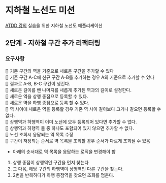 # 지하철 노선도 미션
[ATDD 강의](https://edu.nextstep.camp/c/R89PYi5H) 실습을 위한 지하철 노선도 애플리케이션

## 2단계 - 지하철 구간 추가 리팩터링
### 요구사항
[] 기존 구간의 역을 기준으로 새로운 구간을 추가할 수 있다  
[] 기존 구간 A-C에 신규 구간 A-B를 추가하는 경우 A의 기준으로 추가할 수 있다   
[] 결과로 A-B, B-C 구간이 생긴다.  
[] 새로운 길이를 뺀 나머지를 새롭게 추가된 역과의 길이로 설정한다.  
[] 새로운 역을 상행 종점으로 등록할 수 있다.  
[] 새로운 역을 하행 종점으로 등록 할 수 있다.    
[] 역 사이에 새로운 역을 등록할 경우 기존 역 사이 길이보다 크거나 같으면 등록할 수 없다.    
[] 상행역과 하행역이 이미 노선에 모두 등록되어 있다면 추가할 수 없다.  
[] 상행역과 하행역 둘 중 하나도 포함되어 있지 않으면 추가할 수 없다.  
[] 노선 조회시 응답되는 역 목록 수정  
  [] 구간이 저장되는 순서로 역 목록을 조회할 경우 순서가 다르게 조회될 수 있음
  - 아래의 순서대로 역 목록을 응답하는 로직을 변경해야 함
1. 상행 종점이 상행역인 구간을 먼저 찾는다
2. 그 다음, 해당 구간의 하행역이 상행역인 다른 구간을 찾는다.
3. 2번을 반복하다가 하행 종점역을 찾으면 조회를 멈춘다.
